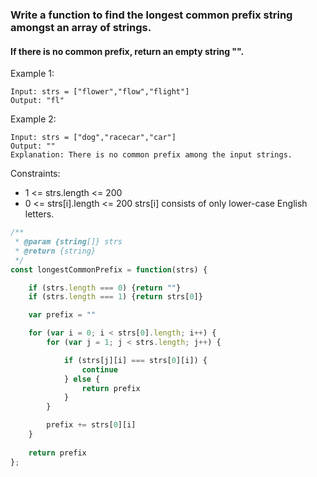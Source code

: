 ### Write a function to find the longest common prefix string amongst an array of strings.

#### If there is no common prefix, return an empty string "".

 
Example 1:
```
Input: strs = ["flower","flow","flight"]
Output: "fl"
```

Example 2:
```
Input: strs = ["dog","racecar","car"]
Output: ""
Explanation: There is no common prefix among the input strings.
```

Constraints:
<ul>
    <li>1 <= strs.length <= 200</li>
    <li>0 <= strs[i].length <= 200
        strs[i] consists of only lower-case English letters.
    </li>
</ul>

```javascript
/**
 * @param {string[]} strs
 * @return {string}
 */
const longestCommonPrefix = function(strs) {

    if (strs.length === 0) {return ""}
    if (strs.length === 1) {return strs[0]}

    var prefix = ""

    for (var i = 0; i < strs[0].length; i++) {
        for (var j = 1; j < strs.length; j++) {

            if (strs[j][i] === strs[0][i]) {
                continue
            } else {
                return prefix
            }
        }

        prefix += strs[0][i]
    }
    
    return prefix
};
```